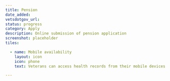 ```yaml
---
title: Pension
date_added:
vetsdotgov_url:
status: progress
category: Apply
description: Online submission of pension application
screenshot: placeholder
tiles:

  - name: Mobile availability
    layout: icon
    icon: phone
    text: Veterans can access health records from their mobile devices

---
```

